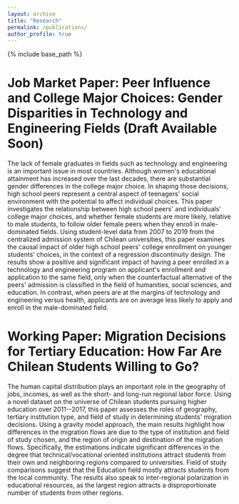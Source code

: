 ```yaml
---
layout: archive
title: "Research"
permalink: /publications/
author_profile: true
---
```



{% include base_path %}


Job Market Paper: Peer Influence and College Major Choices: Gender Disparities in Technology and Engineering Fields (Draft Available Soon)
======

 The lack of female graduates in fields such as technology and engineering is an important issue in most countries. Although women's educational attainment has increased over the last decades, there are substantial gender differences in the college major choice. In shaping those decisions, high school peers represent a central aspect of teenagers' social environment with the potential to affect individual choices. This paper investigates the relationship between high school peers' and individuals' college major choices, and whether female students are more likely, relative to male students, to follow older female peers when they enroll in male-dominated fields. Using student-level data from 2007 to 2019 from the centralized admission system of Chilean universities, this paper examines the causal impact of older high school peers' college enrollment  on younger students' choices, in the context of a regression discontinuity design. The results show a positive and significant impact of having a peer enrolled in a technology and engineering program on applicant's enrollment and application to the same field, only when the counterfactual alternative of the peers' admission is classified in the field of humanities, social sciences, and education. In contrast, when peers are at the margins of technology and engineering versus health, applicants are on average less likely to apply and enroll in the male-dominated field. 


Working Paper: Migration Decisions for Tertiary Education: How Far Are Chilean Students Willing to Go?
======

The human capital distribution plays an important role in the geography of jobs, incomes, as well as the short- and long-run regional labor force. Using a novel dataset on the universe of Chilean students pursuing higher education over 2011--2017, this paper assesses the roles of geography, tertiary institution type, and field of study in determining students' migration decisions. Using a gravity model approach, the main results highlight how differences in the migration flows are due to the type of institution and field of study chosen, and the region of origin and destination of the migration flows. Specifically, the estimations indicate significant differences in the degree that technical/vocational oriented institutions attract students from their own and neighboring regions compared to universities. Field of study comparisons suggest that the Education field mostly attracts students from the local community. The results also speak to inter-regional polarization in educational resources, as the largest region attracts a disproportionate number of students from other regions.





